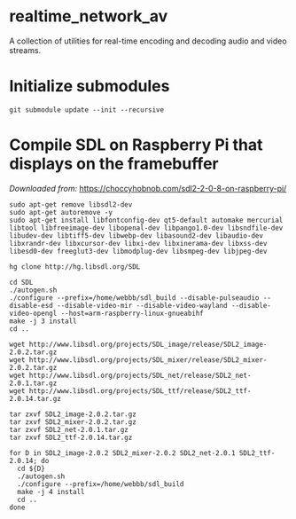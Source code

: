# realtime_network_av

A collection of utilities for real-time encoding and decoding audio and video streams.

# Initialize submodules

`git submodule update --init --recursive`

# Compile SDL on Raspberry Pi that displays on the framebuffer

*Downloaded from:* https://choccyhobnob.com/sdl2-2-0-8-on-raspberry-pi/

~~~
sudo apt-get remove libsdl2-dev
sudo apt-get autoremove -y
sudo apt-get install libfontconfig-dev qt5-default automake mercurial libtool libfreeimage-dev libopenal-dev libpango1.0-dev libsndfile-dev libudev-dev libtiff5-dev libwebp-dev libasound2-dev libaudio-dev libxrandr-dev libxcursor-dev libxi-dev libxinerama-dev libxss-dev libesd0-dev freeglut3-dev libmodplug-dev libsmpeg-dev libjpeg-dev

hg clone http://hg.libsdl.org/SDL

cd SDL
./autogen.sh
./configure --prefix=/home/webbb/sdl_build --disable-pulseaudio --disable-esd --disable-video-mir --disable-video-wayland --disable-video-opengl --host=arm-raspberry-linux-gnueabihf
make -j 3 install
cd ..

wget http://www.libsdl.org/projects/SDL_image/release/SDL2_image-2.0.2.tar.gz
wget http://www.libsdl.org/projects/SDL_mixer/release/SDL2_mixer-2.0.2.tar.gz
wget http://www.libsdl.org/projects/SDL_net/release/SDL2_net-2.0.1.tar.gz
wget http://www.libsdl.org/projects/SDL_ttf/release/SDL2_ttf-2.0.14.tar.gz

tar zxvf SDL2_image-2.0.2.tar.gz
tar zxvf SDL2_mixer-2.0.2.tar.gz
tar zxvf SDL2_net-2.0.1.tar.gz
tar zxvf SDL2_ttf-2.0.14.tar.gz

for D in SDL2_image-2.0.2 SDL2_mixer-2.0.2 SDL2_net-2.0.1 SDL2_ttf-2.0.14; do
  cd ${D}
  ./autogen.sh
  ./configure --prefix=/home/webbb/sdl_build
  make -j 4 install
  cd ..
done
~~~
